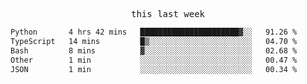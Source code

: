 <p align="center"><samp>this last week</samp></p>
<!--START_SECTION:waka-->

```txt
Python       4 hrs 42 mins   ██████████████████████▓░░   91.26 %
TypeScript   14 mins         █▒░░░░░░░░░░░░░░░░░░░░░░░   04.70 %
Bash         8 mins          ▓░░░░░░░░░░░░░░░░░░░░░░░░   02.68 %
Other        1 min           ░░░░░░░░░░░░░░░░░░░░░░░░░   00.47 %
JSON         1 min           ░░░░░░░░░░░░░░░░░░░░░░░░░   00.34 %
```

<!--END_SECTION:waka-->


